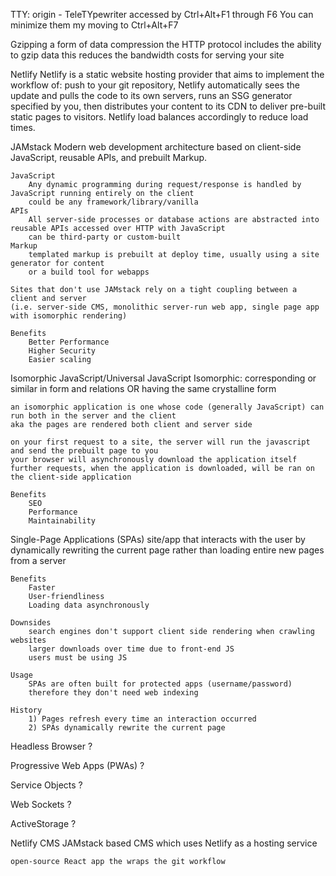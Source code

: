 TTY:
    origin - TeleTYpewriter
    accessed by Ctrl+Alt+F1 through F6
    You can minimize them my moving to Ctrl+Alt+F7


Gzipping
    a form of data compression
    the HTTP protocol includes the ability to gzip data
    this reduces the bandwidth costs for serving your site


Netlify
    Netlify is a static website hosting provider that aims to implement the workflow of: push to your git repository, Netlify automatically sees the update and pulls the code to its own servers, runs an SSG generator specified by you, then distributes your content to its CDN to deliver pre-built static pages to visitors.
    Netlify load balances accordingly to reduce load times.


JAMstack
    Modern web development architecture based on client-side JavaScript, reusable APIs, and prebuilt Markup.

    JavaScript
        Any dynamic programming during request/response is handled by JavaScript running entirely on the client
        could be any framework/library/vanilla
    APIs
        All server-side processes or database actions are abstracted into reusable APIs accessed over HTTP with JavaScript
        can be third-party or custom-built
    Markup
        templated markup is prebuilt at deploy time, usually using a site generator for content
        or a build tool for webapps

    Sites that don't use JAMstack rely on a tight coupling between a client and server
    (i.e. server-side CMS, monolithic server-run web app, single page app with isomorphic rendering)

    Benefits
        Better Performance
        Higher Security
        Easier scaling


Isomorphic JavaScript/Universal JavaScript
    Isomorphic: corresponding or similar in form and relations OR having the same crystalline form

    an isomorphic application is one whose code (generally JavaScript) can run both in the server and the client
    aka the pages are rendered both client and server side

    on your first request to a site, the server will run the javascript and send the prebuilt page to you
    your browser will asynchronously download the application itself
    further requests, when the application is downloaded, will be ran on the client-side application

    Benefits
        SEO
        Performance
        Maintainability


Single-Page Applications (SPAs)
    site/app that interacts with the user by dynamically rewriting the current page rather than loading entire new pages from a server

    Benefits
        Faster
        User-friendliness
        Loading data asynchronously

    Downsides
        search engines don't support client side rendering when crawling websites
        larger downloads over time due to front-end JS
        users must be using JS

    Usage
        SPAs are often built for protected apps (username/password)
        therefore they don't need web indexing

    History
        1) Pages refresh every time an interaction occurred
        2) SPAs dynamically rewrite the current page


Headless Browser
    ?

Progressive Web Apps (PWAs)
    ?

Service Objects
    ?

Web Sockets
    ?

ActiveStorage
    ?


Netlify CMS
    JAMstack based CMS which uses Netlify as a hosting service

    open-source React app the wraps the git workflow